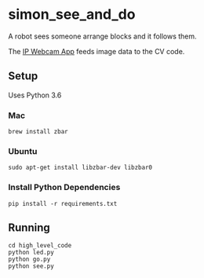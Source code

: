 # simon_see_and_do
A robot sees someone arrange blocks and it follows them.

The [IP Webcam App](https://play.google.com/store/apps/details?id=com.pas.webcam&hl=en_US) feeds image data to the CV code.

## Setup

Uses Python 3.6

### Mac
```
brew install zbar
```


### Ubuntu
```
sudo apt-get install libzbar-dev libzbar0
```

### Install Python Dependencies
```
pip install -r requirements.txt
```

## Running
```
cd high_level_code
python led.py
python go.py
python see.py
